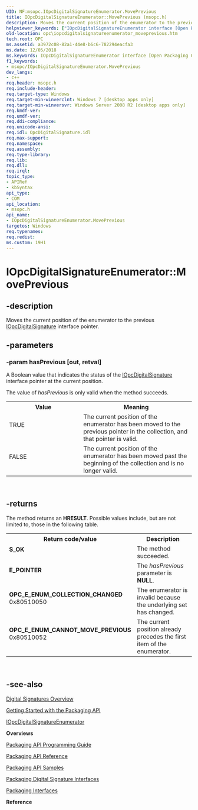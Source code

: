 ```yaml
---
UID: NF:msopc.IOpcDigitalSignatureEnumerator.MovePrevious
title: IOpcDigitalSignatureEnumerator::MovePrevious (msopc.h)
description: Moves the current position of the enumerator to the previous IOpcDigitalSignature interface pointer.
helpviewer_keywords: ["IOpcDigitalSignatureEnumerator interface [Open Packaging Conventions]","MovePrevious method","IOpcDigitalSignatureEnumerator.MovePrevious","IOpcDigitalSignatureEnumerator::MovePrevious","MovePrevious","MovePrevious method [Open Packaging Conventions]","MovePrevious method [Open Packaging Conventions]","IOpcDigitalSignatureEnumerator interface","msopc/IOpcDigitalSignatureEnumerator::MovePrevious","opc.iopcdigitalsignatureenumerator_moveprevious"]
old-location: opc\iopcdigitalsignatureenumerator_moveprevious.htm
tech.root: OPC
ms.assetid: a3972c08-82a1-44e8-b6c6-782294eacfa3
ms.date: 12/05/2018
ms.keywords: IOpcDigitalSignatureEnumerator interface [Open Packaging Conventions],MovePrevious method, IOpcDigitalSignatureEnumerator.MovePrevious, IOpcDigitalSignatureEnumerator::MovePrevious, MovePrevious, MovePrevious method [Open Packaging Conventions], MovePrevious method [Open Packaging Conventions],IOpcDigitalSignatureEnumerator interface, msopc/IOpcDigitalSignatureEnumerator::MovePrevious, opc.iopcdigitalsignatureenumerator_moveprevious
f1_keywords:
- msopc/IOpcDigitalSignatureEnumerator.MovePrevious
dev_langs:
- c++
req.header: msopc.h
req.include-header: 
req.target-type: Windows
req.target-min-winverclnt: Windows 7 [desktop apps only]
req.target-min-winversvr: Windows Server 2008 R2 [desktop apps only]
req.kmdf-ver: 
req.umdf-ver: 
req.ddi-compliance: 
req.unicode-ansi: 
req.idl: OpcDigitalSignature.idl
req.max-support: 
req.namespace: 
req.assembly: 
req.type-library: 
req.lib: 
req.dll: 
req.irql: 
topic_type:
- APIRef
- kbSyntax
api_type:
- COM
api_location:
- msopc.h
api_name:
- IOpcDigitalSignatureEnumerator.MovePrevious
targetos: Windows
req.typenames: 
req.redist: 
ms.custom: 19H1
---
```


# IOpcDigitalSignatureEnumerator::MovePrevious


## -description


Moves the current position of the enumerator to the previous <a href="https://docs.microsoft.com/previous-versions/windows/desktop/api/msopc/nn-msopc-iopcdigitalsignature">IOpcDigitalSignature</a> interface pointer.


## -parameters




### -param hasPrevious [out, retval]

A Boolean value that indicates the status of the <a href="https://docs.microsoft.com/previous-versions/windows/desktop/api/msopc/nn-msopc-iopcdigitalsignature">IOpcDigitalSignature</a> interface pointer at the current position.

The value of <i>hasPrevious</i> is only valid when the method succeeds.

<table>
<tr>
<th>Value</th>
<th>Meaning</th>
</tr>
<tr>
<td width="40%">
<dl>
<dt>TRUE</dt>
</dl>
</td>
<td width="60%">
The current position of the enumerator has been moved to the previous pointer in the collection, and that pointer is valid.

</td>
</tr>
<tr>
<td width="40%">
<dl>
<dt>FALSE</dt>
</dl>
</td>
<td width="60%">
The current position of the enumerator has been moved past the beginning of the collection and is no longer valid.

</td>
</tr>
</table>
 


## -returns



The method returns an <b>HRESULT</b>. Possible values include, but are not limited to, those in the following table.

<table>
<tr>
<th>Return code/value</th>
<th>Description</th>
</tr>
<tr>
<td width="40%">
<dl>
<dt><b>S_OK</b></dt>
</dl>
</td>
<td width="60%">
The method succeeded.

</td>
</tr>
<tr>
<td width="40%">
<dl>
<dt><b>E_POINTER</b></dt>
</dl>
</td>
<td width="60%">
The <i>hasPrevious</i> parameter is <b>NULL</b>.

</td>
</tr>
<tr>
<td width="40%">
<dl>
<dt><b>OPC_E_ENUM_COLLECTION_CHANGED</b></dt>
<dt>0x80510050</dt>
</dl>
</td>
<td width="60%">
The enumerator is invalid because the underlying set has changed.

</td>
</tr>
<tr>
<td width="40%">
<dl>
<dt><b>OPC_E_ENUM_CANNOT_MOVE_PREVIOUS</b></dt>
<dt>0x80510052</dt>
</dl>
</td>
<td width="60%">
The current position already precedes the first item of the enumerator.

</td>
</tr>
</table>
 




## -see-also




<a href="https://docs.microsoft.com/previous-versions/windows/desktop/opc/digital-signatures-overview">Digital Signatures Overview</a>



<a href="https://docs.microsoft.com/previous-versions/windows/desktop/opc/packaging-api-overview">Getting Started with the Packaging API</a>



<a href="https://docs.microsoft.com/previous-versions/windows/desktop/api/msopc/nn-msopc-iopcdigitalsignatureenumerator">IOpcDigitalSignatureEnumerator</a>



<b>Overviews</b>



<a href="https://docs.microsoft.com/previous-versions/windows/desktop/opc/packaging-programming-guide">Packaging API Programming Guide</a>



<a href="https://docs.microsoft.com/previous-versions/windows/desktop/opc/packaging-programming-reference">Packaging API Reference</a>



<a href="https://docs.microsoft.com/previous-versions/windows/desktop/opc/packaging-programming-samples">Packaging API Samples</a>



<a href="https://docs.microsoft.com/previous-versions/windows/desktop/opc/packaging-digital-signature-interfaces">Packaging Digital Signature Interfaces</a>



<a href="https://docs.microsoft.com/previous-versions/windows/desktop/legacy/dd371635(v=vs.85)">Packaging Interfaces</a>



<b>Reference</b>
 

 

